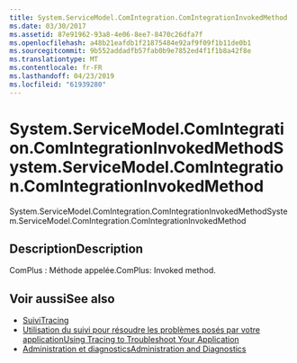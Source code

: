 ```yaml
---
title: System.ServiceModel.ComIntegration.ComIntegrationInvokedMethod
ms.date: 03/30/2017
ms.assetid: 87e91962-93a8-4e06-8ee7-8470c26dfa7f
ms.openlocfilehash: a48b21eafdb1f21875484e92af9f09f1b11de0b1
ms.sourcegitcommit: 9b552addadfb57fab0b9e7852ed4f1f1b8a42f8e
ms.translationtype: MT
ms.contentlocale: fr-FR
ms.lasthandoff: 04/23/2019
ms.locfileid: "61939280"
---
```

# <a name="systemservicemodelcomintegrationcomintegrationinvokedmethod"></a><span data-ttu-id="1a7a7-102">System.ServiceModel.ComIntegration.ComIntegrationInvokedMethod</span><span class="sxs-lookup"><span data-stu-id="1a7a7-102">System.ServiceModel.ComIntegration.ComIntegrationInvokedMethod</span></span>
<span data-ttu-id="1a7a7-103">System.ServiceModel.ComIntegration.ComIntegrationInvokedMethod</span><span class="sxs-lookup"><span data-stu-id="1a7a7-103">System.ServiceModel.ComIntegration.ComIntegrationInvokedMethod</span></span>  
  
## <a name="description"></a><span data-ttu-id="1a7a7-104">Description</span><span class="sxs-lookup"><span data-stu-id="1a7a7-104">Description</span></span>  
 <span data-ttu-id="1a7a7-105">ComPlus : Méthode appelée.</span><span class="sxs-lookup"><span data-stu-id="1a7a7-105">ComPlus: Invoked method.</span></span>  
  
## <a name="see-also"></a><span data-ttu-id="1a7a7-106">Voir aussi</span><span class="sxs-lookup"><span data-stu-id="1a7a7-106">See also</span></span>

- [<span data-ttu-id="1a7a7-107">Suivi</span><span class="sxs-lookup"><span data-stu-id="1a7a7-107">Tracing</span></span>](../../../../../docs/framework/wcf/diagnostics/tracing/index.md)
- [<span data-ttu-id="1a7a7-108">Utilisation du suivi pour résoudre les problèmes posés par votre application</span><span class="sxs-lookup"><span data-stu-id="1a7a7-108">Using Tracing to Troubleshoot Your Application</span></span>](../../../../../docs/framework/wcf/diagnostics/tracing/using-tracing-to-troubleshoot-your-application.md)
- [<span data-ttu-id="1a7a7-109">Administration et diagnostics</span><span class="sxs-lookup"><span data-stu-id="1a7a7-109">Administration and Diagnostics</span></span>](../../../../../docs/framework/wcf/diagnostics/index.md)
